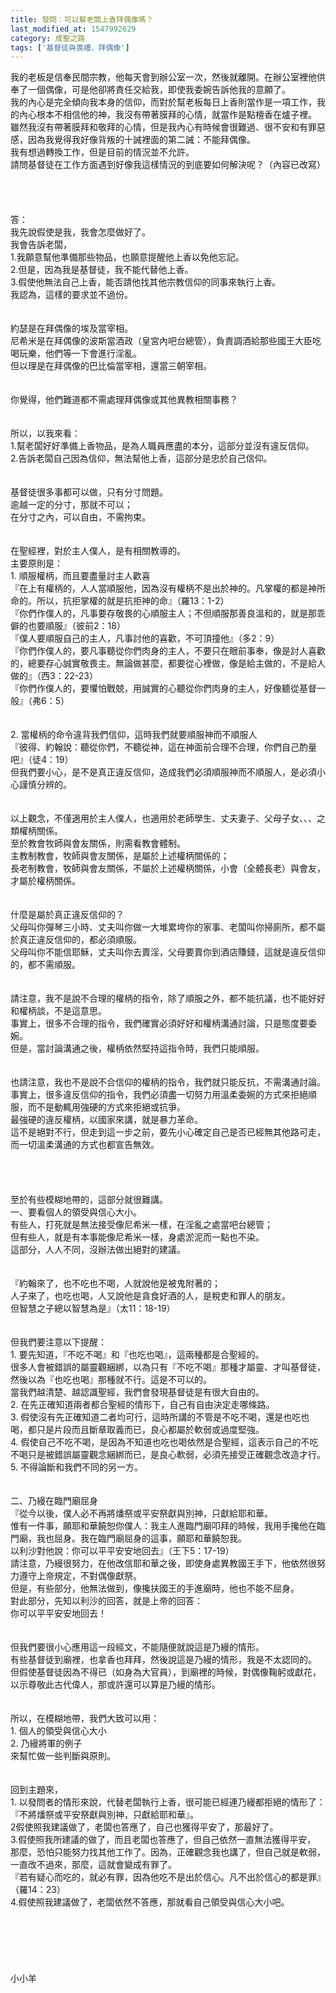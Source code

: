 ```yaml
---
title: 發問：可以幫老闆上香拜偶像嗎？
last_modified_at: 1547992629
category: 成聖之路
tags: ['基督徒與喪禮、拜偶像']
---
```


我的老板是信奉民間宗教，他每天會到辦公室一次，然後就離開。在辦公室裡他供奉了一個偶像，可是他卻將責任交給我，即使我委婉告訴他我的意願了。<br>我的內心是完全傾向我本身的信仰，而對於幫老板每日上香則當作是一項工作，我的內心根本不相信他的神，我沒有帶著膜拜的心情，就當作是點檀香在爐子裡。<br>雖然我沒有帶著膜拜和敬拜的心情，但是我內心有時候會很難過、很不安和有罪惡感，因為我覺得我好像背叛的十誡裡面的第二誡：不能拜偶像。<br>我有想過轉換工作，但是目前的情況並不允許。<br>請問基督徒在工作方面遇到好像我這樣情況的到底要如何解決呢？（內容已改寫）<br><!--more--><br><br><br><br>答：<br>我先說假使是我，我會怎麼做好了。<br>我會告訴老闆，<br>1.我願意幫他準備那些物品，也願意提醒他上香以免他忘記。<br>2.但是，因為我是基督徒，我不能代替他上香。<br>3.假使他無法自己上香，能否請他找其他宗教信仰的同事來執行上香。<br>我認為，這樣的要求並不過份。<br><br> <br>約瑟是在拜偶像的埃及當宰相。<br>尼希米是在拜偶像的波斯當酒政（皇宮內吧台總管），負責調酒給那些國王大臣吃喝玩樂，他們等一下會進行淫亂。<br>但以理是在拜偶像的巴比倫當宰相，還當三朝宰相。<br><br> <br>你覺得，他們難道都不需處理拜偶像或其他異教相關事務？<br> <br><br>所以，以我來看：<br>1.幫老闆好好準備上香物品，是為人職員應盡的本分，這部分並沒有違反信仰。<br>2.告訴老闆自己因為信仰，無法幫他上香，這部分是忠於自己信仰。<br><br> <br>基督徒很多事都可以做，只有分寸問題。<br>逾越一定的分寸，那就不可以；<br>在分寸之內，可以自由，不需拘束。<br><br><br>在聖經裡，對於主人僕人，是有相關教導的。<br>主要原則是：<br>1.	順服權柄，而且要盡量討主人歡喜<br>『在上有權柄的，人人當順服他，因為沒有權柄不是出於神的。凡掌權的都是神所命的。所以，抗拒掌權的就是抗拒神的命』（羅13：1-2）<br>『你們作僕人的，凡事要存敬畏的心順服主人；不但順服那善良溫和的，就是那乖僻的也要順服』（彼前2：18）<br>『僕人要順服自己的主人，凡事討他的喜歡，不可頂撞他』（多2：9）<br>『你們作僕人的，要凡事聽從你們肉身的主人，不要只在眼前事奉，像是討人喜歡的，總要存心誠實敬畏主。無論做甚麼，都要從心裡做，像是給主做的，不是給人做的』（西3：22-23）<br>『你們作僕人的，要懼怕戰兢，用誠實的心聽從你們肉身的主人，好像聽從基督一般』（弗6：5）<br><br><br>2.	當權柄的命令違背我們信仰，這時我們就要順服神而不順服人<br>『彼得、約翰說：聽從你們，不聽從神，這在神面前合理不合理，你們自己酌量吧』（徒4：19）<br>但我們要小心，是不是真正違反信仰，造成我們必須順服神而不順服人，是必須小心謹慎分辨的。<br><br><br>以上觀念，不僅適用於主人僕人，也適用於老師學生、丈夫妻子、父母子女、、、之類權柄關係。<br>至於教會牧師與會友關係，則需看教會體制。<br>主教制教會，牧師與會友關係，是屬於上述權柄關係的；<br>長老制教會，牧師與會友關係，不屬於上述權柄關係，小會（全體長老）與會友，才屬於權柄關係。<br><br><br>什麼是屬於真正違反信仰的？<br>父母叫你彈琴三小時、丈夫叫你做一大堆累垮你的家事、老闆叫你掃廁所，都不屬於真正違反信仰的，都必須順服。<br>父母叫你不能信耶穌，丈夫叫你去賣淫，父母要賣你到酒店賺錢，這就是違反信仰的，都不需順服。<br><br><br>請注意，我不是說不合理的權柄的指令，除了順服之外，都不能抗議，也不能好好和權柄談，不是這意思。<br>事實上，很多不合理的指令，我們確實必須好好和權柄溝通討論，只是態度要委婉。<br>但是，當討論溝通之後，權柄依然堅持這指令時，我們只能順服。<br><br><br>也請注意，我也不是說不合信仰的權柄的指令，我們就只能反抗，不需溝通討論。<br>事實上，很多違反信仰的指令，我們必須盡一切努力用溫柔委婉的方式來拒絕順服，而不是動輒用強硬的方式來拒絕或抗爭。<br>最強硬的違反權柄，以國家來講，就是暴力革命。<br>這不是絕對不行，但走到這一步之前，要先小心確定自己是否已經無其他路可走，而一切溫柔溝通的方式也都宣告無效。<br><br><br><br><br>至於有些模糊地帶的，這部分就很難講。<br>一、要看個人的領受與信心大小。<br>有些人，打死就是無法接受像尼希米一樣，在淫亂之處當吧台總管；<br>但有些人，就是有本事能像尼希米一樣，身處淤泥而一點也不染。<br>這部分，人人不同，沒辦法做出絕對的建議。<br><br><br>『約翰來了，也不吃也不喝，人就說他是被鬼附著的；<br>人子來了，也吃也喝，人又說他是貪食好酒的人，是稅吏和罪人的朋友。<br>但智慧之子總以智慧為是』（太11：18-19）<br><br><br>但我們要注意以下提醒：<br>1.	要先知道，『不吃不喝』和『也吃也喝』，這兩種都是合聖經的。<br>很多人會被錯誤的屬靈觀綑綁，以為只有『不吃不喝』那種才屬靈、才叫基督徒，然後以為『也吃也喝』那種就不行。這是不可以的。<br>當我們越清楚、越認識聖經，我們會發現基督徒是有很大自由的。<br>2.	在先正確知道兩者都合聖經的情形下，自己有自由決定走哪條路。<br>3.	假使沒有先正確知道二者均可行，這時所講的不管是不吃不喝，還是也吃也喝，都只是片段而且斷章取義而已，良心都屬於軟弱或過度堅強。<br>4.	假使自己不吃不喝，是因為不知道也吃也喝依然是合聖經，這表示自己的不吃不喝只是被錯誤屬靈觀念綑綁而已，是良心軟弱，必須先接受正確觀念改造才行。<br>5.	不得論斷和我們不同的另一方。<br><br><br>二、乃縵在臨門廟屈身<br>『從今以後，僕人必不再將燔祭或平安祭獻與別神，只獻給耶和華。<br>惟有一件事，願耶和華饒恕你僕人：我主人進臨門廟叩拜的時候，我用手攙他在臨門廟，我也屈身。我在臨門廟屈身的這事，願耶和華饒恕我。<br>以利沙對他說：你可以平平安安地回去』（王下5：17-19）<br>請注意，乃縵很努力，在他改信耶和華之後，即使身處異教國王手下，他依然很努力遵守上帝規定，不對偶像獻祭。<br>但是，有些部分，他無法做到，像攙扶國王的手進廟時，他也不能不屈身。<br>對此部分，先知以利沙的回答，就是上帝的回答：<br>你可以平平安安地回去！<br><br><br>但我們要很小心應用這一段經文，不能隨便就說這是乃縵的情形。<br>有些基督徒到廟裡，也拿香也拜拜，然後說這是乃縵的情形，我是不太認同的。<br>但假使基督徒因為不得已（如身為大官員），到廟裡的時候，對偶像鞠躬或獻花，以示尊敬此古代偉人，那或許還可以算是乃縵的情形。<br><br><br>所以，在模糊地帶，我們大致可以用：<br>1.	個人的領受與信心大小<br>2.	乃縵將軍的例子<br>來幫忙做一些判斷與原則。<br><br><br>回到主題來，<br>1. 以發問者的情形來說，代替老闆執行上香，很可能已經連乃縵都拒絕的情形了：『不將燔祭或平安祭獻與別神，只獻給耶和華』。<br>2假使照我建議做了，老闆也答應了，自己也獲得平安了，那最好了。<br>3.假使照我所建議的做了，而且老闆也答應了，但自己依然一直無法獲得平安，<br>那麼，恐怕只能努力找其他工作了。因為，正確觀念我也講了，但自己就是軟弱，一直改不過來，那麼，這就會變成有罪了。<br>『若有疑心而吃的，就必有罪，因為他吃不是出於信心。凡不出於信心的都是罪』（羅14：23）<br>4.假使照我建議做了，老闆依然不答應，那就看自己領受與信心大小吧。<br><br><br><br><br><br><br>小小羊


